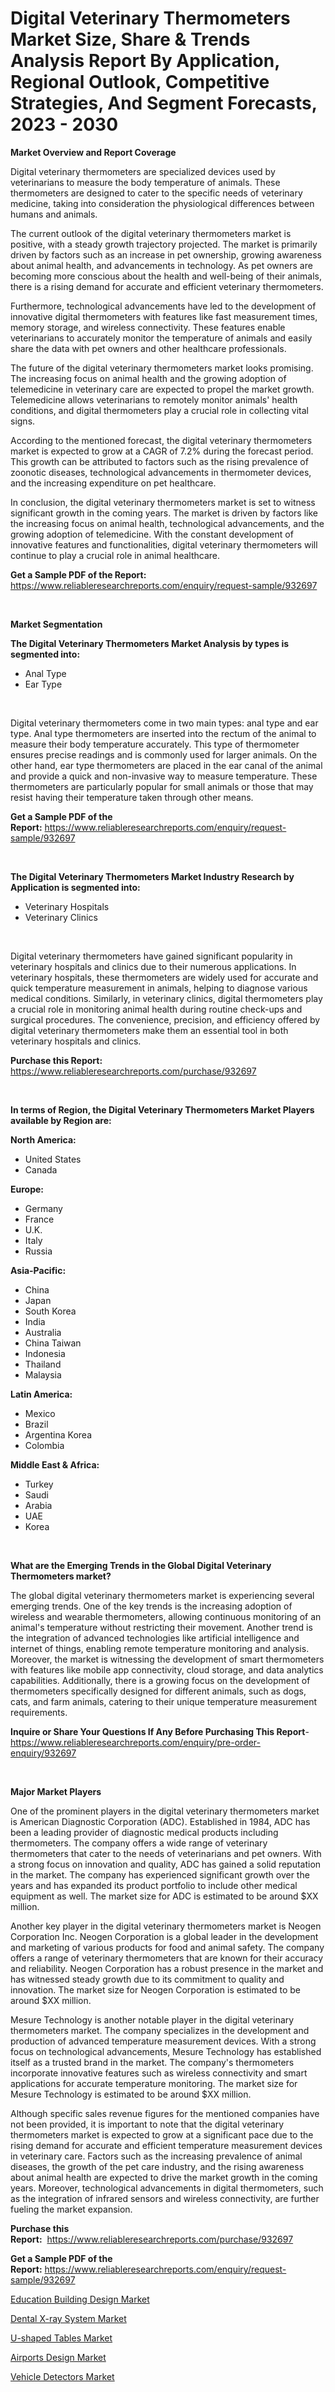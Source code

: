<p><h1>Digital Veterinary Thermometers Market Size, Share & Trends Analysis Report By Application, Regional Outlook, Competitive Strategies, And Segment Forecasts, 2023 - 2030</h1></p><p><strong>Market Overview and Report Coverage</strong></p>
<p><p>Digital veterinary thermometers are specialized devices used by veterinarians to measure the body temperature of animals. These thermometers are designed to cater to the specific needs of veterinary medicine, taking into consideration the physiological differences between humans and animals.</p><p>The current outlook of the digital veterinary thermometers market is positive, with a steady growth trajectory projected. The market is primarily driven by factors such as an increase in pet ownership, growing awareness about animal health, and advancements in technology. As pet owners are becoming more conscious about the health and well-being of their animals, there is a rising demand for accurate and efficient veterinary thermometers.</p><p>Furthermore, technological advancements have led to the development of innovative digital thermometers with features like fast measurement times, memory storage, and wireless connectivity. These features enable veterinarians to accurately monitor the temperature of animals and easily share the data with pet owners and other healthcare professionals.</p><p>The future of the digital veterinary thermometers market looks promising. The increasing focus on animal health and the growing adoption of telemedicine in veterinary care are expected to propel the market growth. Telemedicine allows veterinarians to remotely monitor animals' health conditions, and digital thermometers play a crucial role in collecting vital signs.</p><p>According to the mentioned forecast, the digital veterinary thermometers market is expected to grow at a CAGR of 7.2% during the forecast period. This growth can be attributed to factors such as the rising prevalence of zoonotic diseases, technological advancements in thermometer devices, and the increasing expenditure on pet healthcare.</p><p>In conclusion, the digital veterinary thermometers market is set to witness significant growth in the coming years. The market is driven by factors like the increasing focus on animal health, technological advancements, and the growing adoption of telemedicine. With the constant development of innovative features and functionalities, digital veterinary thermometers will continue to play a crucial role in animal healthcare.</p></p>
<p><strong>Get a Sample PDF of the Report:</strong> <a href="https://www.reliableresearchreports.com/enquiry/request-sample/932697">https://www.reliableresearchreports.com/enquiry/request-sample/932697</a></p>
<p>&nbsp;</p>
<p><strong>Market Segmentation</strong></p>
<p><strong>The Digital Veterinary Thermometers Market Analysis by types is segmented into:</strong></p>
<p><ul><li>Anal Type</li><li>Ear Type</li></ul></p>
<p>&nbsp;</p>
<p><p>Digital veterinary thermometers come in two main types: anal type and ear type. Anal type thermometers are inserted into the rectum of the animal to measure their body temperature accurately. This type of thermometer ensures precise readings and is commonly used for larger animals. On the other hand, ear type thermometers are placed in the ear canal of the animal and provide a quick and non-invasive way to measure temperature. These thermometers are particularly popular for small animals or those that may resist having their temperature taken through other means.</p></p>
<p><strong>Get a Sample PDF of the Report:</strong>&nbsp;<a href="https://www.reliableresearchreports.com/enquiry/request-sample/932697">https://www.reliableresearchreports.com/enquiry/request-sample/932697</a></p>
<p>&nbsp;</p>
<p><strong>The Digital Veterinary Thermometers Market Industry Research by Application is segmented into:</strong></p>
<p><ul><li>Veterinary Hospitals</li><li>Veterinary Clinics</li></ul></p>
<p>&nbsp;</p>
<p><p>Digital veterinary thermometers have gained significant popularity in veterinary hospitals and clinics due to their numerous applications. In veterinary hospitals, these thermometers are widely used for accurate and quick temperature measurement in animals, helping to diagnose various medical conditions. Similarly, in veterinary clinics, digital thermometers play a crucial role in monitoring animal health during routine check-ups and surgical procedures. The convenience, precision, and efficiency offered by digital veterinary thermometers make them an essential tool in both veterinary hospitals and clinics.</p></p>
<p><strong>Purchase this Report:</strong>&nbsp; <a href="https://www.reliableresearchreports.com/purchase/932697">https://www.reliableresearchreports.com/purchase/932697</a></p>
<p>&nbsp;</p>
<p><strong>In terms of Region, the Digital Veterinary Thermometers Market Players available by Region are:</strong></p>
<p>
    <p> <strong> North America: </strong>
        <ul>
            <li>United States</li>
            <li>Canada</li>
        </ul>
        </p> 
    <p> <strong> Europe: </strong>
        <ul>
            <li>Germany</li>
            <li>France</li>
            <li>U.K.</li>
            <li>Italy</li>
            <li>Russia</li>
        </ul>
        </p> 
    <p> <strong> Asia-Pacific: </strong>
        <ul>
            <li>China</li>
            <li>Japan</li>
            <li>South Korea</li>
            <li>India</li>
            <li>Australia</li>
            <li>China Taiwan</li>
            <li>Indonesia</li>
            <li>Thailand</li>
            <li>Malaysia</li>
        </ul>
        </p> 
    <p> <strong> Latin America: </strong>
        <ul>
            <li>Mexico</li>
            <li>Brazil</li>
            <li>Argentina Korea</li>
            <li>Colombia</li>
        </ul>
        </p> 
    <p> <strong> Middle East & Africa: </strong>
        <ul>
            <li>Turkey</li>
            <li>Saudi</li>
            <li>Arabia</li>
            <li>UAE</li>
            <li>Korea</li>
        </ul>
    </p>
    </p>
<p>&nbsp;</p>
<p><strong>What are the Emerging Trends in the Global Digital Veterinary Thermometers market?</strong></p>
<p><p>The global digital veterinary thermometers market is experiencing several emerging trends. One of the key trends is the increasing adoption of wireless and wearable thermometers, allowing continuous monitoring of an animal's temperature without restricting their movement. Another trend is the integration of advanced technologies like artificial intelligence and internet of things, enabling remote temperature monitoring and analysis. Moreover, the market is witnessing the development of smart thermometers with features like mobile app connectivity, cloud storage, and data analytics capabilities. Additionally, there is a growing focus on the development of thermometers specifically designed for different animals, such as dogs, cats, and farm animals, catering to their unique temperature measurement requirements.</p></p>
<p><strong>Inquire or Share Your Questions If Any Before Purchasing This Report</strong>- <a href="https://www.reliableresearchreports.com/enquiry/pre-order-enquiry/932697">https://www.reliableresearchreports.com/enquiry/pre-order-enquiry/932697</a></p>
<p>&nbsp;</p>
<p><strong>Major Market Players</strong></p>
<p><p>One of the prominent players in the digital veterinary thermometers market is American Diagnostic Corporation (ADC). Established in 1984, ADC has been a leading provider of diagnostic medical products including thermometers. The company offers a wide range of veterinary thermometers that cater to the needs of veterinarians and pet owners. With a strong focus on innovation and quality, ADC has gained a solid reputation in the market. The company has experienced significant growth over the years and has expanded its product portfolio to include other medical equipment as well. The market size for ADC is estimated to be around $XX million.</p><p>Another key player in the digital veterinary thermometers market is Neogen Corporation Inc. Neogen Corporation is a global leader in the development and marketing of various products for food and animal safety. The company offers a range of veterinary thermometers that are known for their accuracy and reliability. Neogen Corporation has a robust presence in the market and has witnessed steady growth due to its commitment to quality and innovation. The market size for Neogen Corporation is estimated to be around $XX million.</p><p>Mesure Technology is another notable player in the digital veterinary thermometers market. The company specializes in the development and production of advanced temperature measurement devices. With a strong focus on technological advancements, Mesure Technology has established itself as a trusted brand in the market. The company's thermometers incorporate innovative features such as wireless connectivity and smart applications for accurate temperature monitoring. The market size for Mesure Technology is estimated to be around $XX million.</p><p>Although specific sales revenue figures for the mentioned companies have not been provided, it is important to note that the digital veterinary thermometers market is expected to grow at a significant pace due to the rising demand for accurate and efficient temperature measurement devices in veterinary care. Factors such as the increasing prevalence of animal diseases, the growth of the pet care industry, and the rising awareness about animal health are expected to drive the market growth in the coming years. Moreover, technological advancements in digital thermometers, such as the integration of infrared sensors and wireless connectivity, are further fueling the market expansion.</p></p>
<p><strong>Purchase this Report:</strong>&nbsp;&nbsp;<a href="https://www.reliableresearchreports.com/purchase/932697">https://www.reliableresearchreports.com/purchase/932697</a></p>
<p></p>
<p><strong>Get a Sample PDF of the Report:</strong>&nbsp;<a href="https://www.reliableresearchreports.com/enquiry/request-sample/932697">https://www.reliableresearchreports.com/enquiry/request-sample/932697</a></p>
<p><p><a href="https://medium.com/@damionrunte/education-building-design-market-size-growth-forecast-2023-2030-8a93a2f5eacf">Education Building Design Market</a></p><p><a href="https://issuu.com/reportprime-2/docs/dental-x-ray-system-market-size-2030.pptx?fr=xKAE9_zU1NQ">Dental X-ray System Market</a></p><p><a href="https://github.com/JameTravis/Market-Research-Report-List-1/blob/main/u-shaped-tables-market.md">U-shaped Tables Market</a></p><p><a href="https://medium.com/@geoanderson1978/airports-design-market-size-growth-forecast-2023-2030-1f7dc370eac1">Airports Design Market</a></p><p><a href="https://www.linkedin.com/pulse/vehicle-detectors-market-size-2023-2030-global-industrial-xgque/">Vehicle Detectors Market</a></p></p>